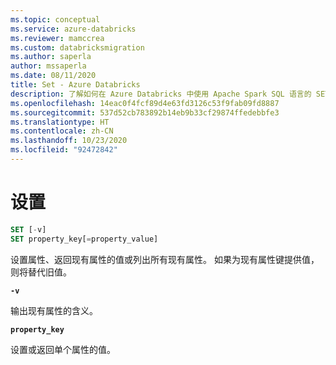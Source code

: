 ```yaml
---
ms.topic: conceptual
ms.service: azure-databricks
ms.reviewer: mamccrea
ms.custom: databricksmigration
ms.author: saperla
author: mssaperla
ms.date: 08/11/2020
title: Set - Azure Databricks
description: 了解如何在 Azure Databricks 中使用 Apache Spark SQL 语言的 SET 属性语法。
ms.openlocfilehash: 14eac0f4fcf89d4e63fd3126c53f9fab09fd8887
ms.sourcegitcommit: 537d52cb783892b14eb9b33cf29874ffedebbfe3
ms.translationtype: HT
ms.contentlocale: zh-CN
ms.lasthandoff: 10/23/2020
ms.locfileid: "92472842"
---
```

# <a name="set"></a>设置

```sql
SET [-v]
SET property_key[=property_value]
```

设置属性、返回现有属性的值或列出所有现有属性。 如果为现有属性键提供值，则将替代旧值。

**`-v`**

输出现有属性的含义。

**`property_key`**

设置或返回单个属性的值。
